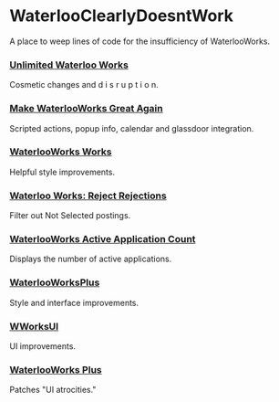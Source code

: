 # WaterlooClearlyDoesntWork
A place to weep lines of code for the insufficiency of WaterlooWorks.

### [Unlimited Waterloo Works](https://chrome.google.com/webstore/detail/unlimited-waterloo-works/mgdhpnklfaddomncncglmmcdbbojhcdm)
Cosmetic changes and d i s r u p t i o n.
### [Make WaterlooWorks Great Again](https://chrome.google.com/webstore/detail/make-waterlooworks-great/mlekdinlcaggpokncinbmomaplhbjpmb)
Scripted actions, popup info, calendar and glassdoor integration.
### [WaterlooWorks Works](https://chrome.google.com/webstore/detail/waterlooworks-works/plhaoajbhnjfbdkkimekccjpojkphmmp)
Helpful style improvements.
### [Waterloo Works: Reject Rejections](https://chrome.google.com/webstore/detail/waterloo-works-reject-rej/jeckfepeipjilfgdpcgoicacmnendfkk)
Filter out Not Selected postings.
### [WaterlooWorks Active Application Count](https://chrome.google.com/webstore/detail/waterlooworks-active-appl/ejdemoiecmkfenacajbkgpmjjbiefdlf)
Displays the number of active applications.
### [WaterlooWorksPlus](https://chrome.google.com/webstore/detail/waterlooworksplus/lodjkiahfkdnlhhhfcckfmhnlpbbpghd)
Style and interface improvements.
### [WWorksUI](https://chrome.google.com/webstore/detail/wworksui/pifacaonomblmikddmennhodpjncoclp)
UI improvements.
### [WaterlooWorks Plus](https://greasyfork.org/en/scripts/26665-waterlooworks-plus)
Patches "UI atrocities."
